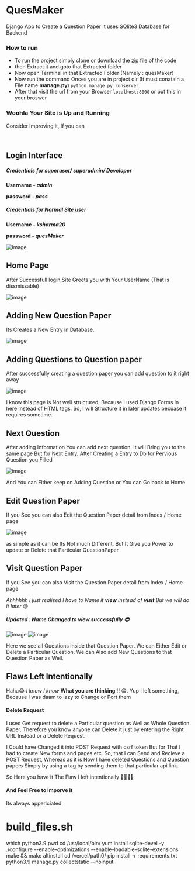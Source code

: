 # QuesMaker
Django App to Create a Question Paper
It uses SQlite3 Database for Backend 

### How to run
- To run the project simply clone or download the zip file of the code
- then Extract it and goto that Extracted folder
- Now open Terminal in that Extracted Folder (Namely : quesMaker)
- Now run the command Onces you are in project dir (It must conatain a File name **manage.py**)
`python manage.py runserver`
- After that visit the url from your Browser `localhost:8000` or put this in your broswer

### Woohla Your Site is Up and Running
Consider Improving it, If you can

<br>

## Login Interface 
##### Credentials for superuser/ superadmin/ Developer

__Username - *admin*__

__password - *pass*__


##### Credentials for Normal Site user

__Username - *ksharma20*__

__password - *quesMaker*__

![image](https://user-images.githubusercontent.com/72795959/144738054-72c8115a-7215-4b9b-9d74-7f571ff4292b.png)

## Home Page
After Successfull login,Site Greets you with Your UserName (That is dissmissable)

![image](https://user-images.githubusercontent.com/72795959/144738079-c08984a8-4299-41ca-8145-6999992831af.png)


## Adding New Question Paper
Its Creates a New Entry in Database.

![image](https://user-images.githubusercontent.com/72795959/144738148-49836575-430c-4692-a89c-a37093e47ce8.png)


## Adding Questions to Question paper
After successfully creating a question paper you can add question to it right away

![image](https://user-images.githubusercontent.com/72795959/144738194-86d8c827-8892-4fae-b39b-7c05cff9eb0f.png)

I know this page is Not well structured, Because I used Django Forms in here Instead of HTML tags.
So, I will Structure it in later updates becuase it requires sometime.

## Next Question
After adding Information You can add next question.
It will Bring you to the same page But for Next Entry.
After Creating a Entry to Db for Pervious Question you Filled

![image](https://user-images.githubusercontent.com/72795959/144738521-6b0fe06a-6a3a-4bd7-9a69-908c9b3c47a7.png)

And You can Either keep on Adding Question or You can Go back to Home


## Edit Question Paper
If you See you can also Edit the Question Paper detail from Index / Home page 

![image](https://user-images.githubusercontent.com/72795959/144738583-f0cbd84c-fb9c-4261-a42e-a384a8d1f3cb.png)

as simple as it can be
Its Not much Different, But It Give you Power to update or Delete that Particular QuestionPaper

## Visit Question Paper
If you See you can also Visit the Question Paper detail from Index / Home page

*Ahhhhhh i just realised I have to Name it __view__ instead of __visit__ But we will do it later* 😒

##### *Updated* : Name Changed to **view** successfully 😎

![image](https://user-images.githubusercontent.com/72795959/144738822-4dda761c-5040-48fd-8a7a-0d4c38d85171.png)
![image](https://user-images.githubusercontent.com/72795959/144738832-3ca77614-3a61-4f2f-b0c9-6bb6277f7963.png)

Here we see all Questions inside that Question Paper.
We can Either Edit or Delete a Particular Question.
We can Also add New Questions to that Question Paper as Well.


## Flaws Left Intentionally
Haha😂 _I know I know_ __What you are thinking !!__ 😁. 
Yup I left something, Because I was daam to lazy to Change or Port them

#### Delete Request 
I used Get request to delete a Particular question as Well as Whole Question Paper. 
Therefore you know anyone can Delete it just by entering the Right URL Instead or a Delete Request.

I Could have Changed it into POST Request with csrf token But for That I had to create New forms and pages etc. 
So, that I can Send and Recieve a POST Request, Whereas as it is Now I have deleted Questions and Question papers 
Simply by using a <a> tag by sending them to that particular api link.
  
So Here you have it 
  The Flaw I left intentionally 🤷‍♀️🤷‍♂️
  
#### And Feel Free to Imporve it 
  Its always appericiated

  # build_files.sh
which python3.9
pwd
cd /usr/local/bin/
yum install sqlite-devel -y
./configure --enable-optimizations --enable-loadable-sqlite-extensions
make && make altinstall
cd /vercel/path0/
pip install -r requirements.txt
python3.9 manage.py collectstatic --noinput

